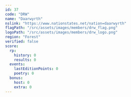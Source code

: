 ```yaml
---
id: 37
code: "DRW"
name: "Daarwyrth"
nslink: "https://www.nationstates.net/nation=daarwyrth"
flagPath: "/src/assets/images/members/drw_flag.png"
logoPath: "/src/assets/images/members/drw_logo.png"
region: "Forest"
verified: false
score:
  rp:
    history: 0
    results: 0
  events:
    lastEditionPoints: 0
    poetry: 0
  bonus:
    host: 0
    extra: 0
---
```

